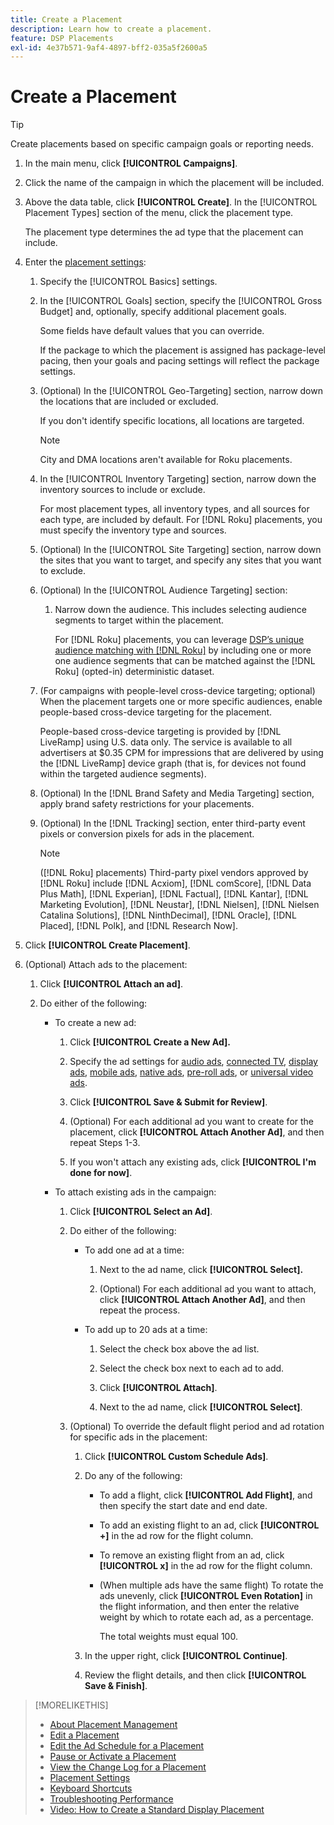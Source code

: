 ```yaml
---
title: Create a Placement
description: Learn how to create a placement.
feature: DSP Placements
exl-id: 4e37b571-9af4-4897-bff2-035a5f2600a5
---
```

# Create a Placement

>[!TIP]
>
>Create placements based on specific campaign goals or reporting needs.

1. In the main menu, click **[!UICONTROL Campaigns]**.

1. Click the name of the campaign in which the placement will be included.

1. Above the data table, click **[!UICONTROL Create]**. In the [!UICONTROL Placement Types] section of the menu, click the placement type.

    The placement type determines the ad type that the placement can include.

1. Enter the [placement settings](placement-settings.md):

    1. Specify the [!UICONTROL Basics] settings.

    1. In the [!UICONTROL Goals] section, specify the [!UICONTROL Gross Budget] and, optionally, specify additional placement goals.

       Some fields have default values that you can override.

       If the package to which the placement is assigned has package-level pacing, then your goals and pacing settings will reflect the package settings.

    1. (Optional) In the [!UICONTROL Geo-Targeting] section, narrow down the locations that are included or excluded.

       If you don't identify specific locations, all locations are targeted.

       >[!NOTE]
       >
       >City and DMA locations aren't available for Roku placements.

    1. In the [!UICONTROL Inventory Targeting] section, narrow down the inventory sources to include or exclude.

       For most placement types, all inventory types, and all sources for each type, are included by default. For [!DNL Roku] placements, you must specify the inventory type and sources.

    1. (Optional) In the [!UICONTROL Site Targeting] section, narrow down the sites that you want to target, and specify any sites that you want to exclude.

    1. (Optional) In the [!UICONTROL Audience Targeting] section:

       1. Narrow down the audience. This includes selecting audience segments to target within the placement.

          For [!DNL Roku] placements, you can leverage [DSP’s unique audience matching with [!DNL Roku]](/help/dsp/inventory/roku-inventory.md) by including one or more one audience segments that can be matched against the [!DNL Roku] (opted-in) deterministic dataset.

      1. (For campaigns with people-level cross-device targeting; optional) When the placement targets one or more specific audiences, enable people-based cross-device targeting for the placement.

          People-based cross-device targeting is provided by [!DNL LiveRamp] using U.S. data only. The service is available to all advertisers at $0.35 CPM for impressions that are delivered by using the [!DNL LiveRamp] device graph (that is, for devices not found within the targeted audience segments).

    1. (Optional) In the [!DNL Brand Safety and Media Targeting] section, apply brand safety restrictions for your placements.

    1. (Optional) In the [!DNL Tracking] section, enter third-party event pixels or conversion pixels for ads in the placement.

        >[!NOTE]
        >
        >([!DNL Roku] placements) Third-party pixel vendors approved by [!DNL Roku] include [!DNL Acxiom], [!DNL comScore], [!DNL Data Plus Math], [!DNL Experian], [!DNL Factual], [!DNL Kantar], [!DNL Marketing Evolution], [!DNL Neustar], [!DNL Nielsen], [!DNL Nielsen Catalina Solutions], [!DNL NinthDecimal], [!DNL Oracle], [!DNL Placed], [!DNL Polk], and [!DNL Research Now].

1. Click **[!UICONTROL Create Placement]**.

1. (Optional) Attach ads to the placement:

    1. Click **[!UICONTROL Attach an ad]**.

    1. Do either of the following:

       * To create a new ad:

         1. Click **[!UICONTROL Create a New Ad].**

         1. Specify the ad settings for [audio ads](/help/dsp/campaign-management/ads/ad-settings-audio.md), [connected TV](/help/dsp/campaign-management/ads/ad-settings-connected-tv.md), [display ads](/help/dsp/campaign-management/ads/ad-settings-display.md), [mobile ads](/help/dsp/campaign-management/ads/ad-settings-mobile.md), [native ads](/help/dsp/campaign-management/ads/ad-settings-native.md), [pre-roll ads](/help/dsp/campaign-management/ads/ad-settings-pre-roll.md), or [universal video ads](/help/dsp/campaign-management/ads/ad-settings-universal-video.md).

         1. Click **[!UICONTROL Save & Submit for Review]**.

         1. (Optional) For each additional ad you want to create for the placement, click **[!UICONTROL Attach Another Ad]**, and then repeat Steps 1-3.

         1. If you won't attach any existing ads, click **[!UICONTROL I'm done for now]**.

       * To attach existing ads in the campaign:

         1. Click **[!UICONTROL Select an Ad]**.

         1. Do either of the following:

            * To add one ad at a time:

                1. Next to the ad name, click **[!UICONTROL Select].**

                1. (Optional) For each additional ad you want to attach, click **[!UICONTROL Attach Another Ad]**, and then repeat the process.

             * To add up to 20 ads at a time:

                1. Select the check box above the ad list.

                1. Select the check box next to each ad to add.

                1. Click **[!UICONTROL Attach]**.

                1. Next to the ad name, click **[!UICONTROL Select]**.

         1. (Optional) To override the default flight period and ad rotation for specific ads in the placement:

            1. Click **[!UICONTROL Custom Schedule Ads]**.

            1. Do any of the following:

               * To add a flight, click **[!UICONTROL Add Flight]**, and then specify the start date and end date.

               * To add an existing flight to an ad, click **[!UICONTROL +]** in the ad row for the flight column.

               * To remove an existing flight from an ad, click **[!UICONTROL x]** in the ad row for the flight column.

               * (When multiple ads have the same flight) To rotate the ads unevenly, click **[!UICONTROL Even Rotation]** in the flight information, and then enter the relative weight by which to rotate each ad, as a percentage.

                  The total weights must equal 100.

             1. In the upper right, click **[!UICONTROL Continue]**.

             1. Review the flight details, and then click **[!UICONTROL Save & Finish]**.

>[!MORELIKETHIS]
>
>* [About Placement Management](placement-about.md)
>* [Edit a Placement](placement-edit.md)
>* [Edit the Ad Schedule for a Placement](placement-edit-ad-schedule.md)
>* [Pause or Activate a Placement](placement-pause-activate.md)
>* [View the Change Log for a Placement](placement-change-log.md)
>* [Placement Settings](placement-settings.md)
>* [Keyboard Shortcuts](/help/dsp/campaign-management/reports/keyboard-shortcuts.md)
>* [Troubleshooting Performance](/help/dsp/optimization/troubleshooting-performance.md)
>* [Video: How to Create a Standard Display Placement](https://video.tv.adobe.com/v/340454)
